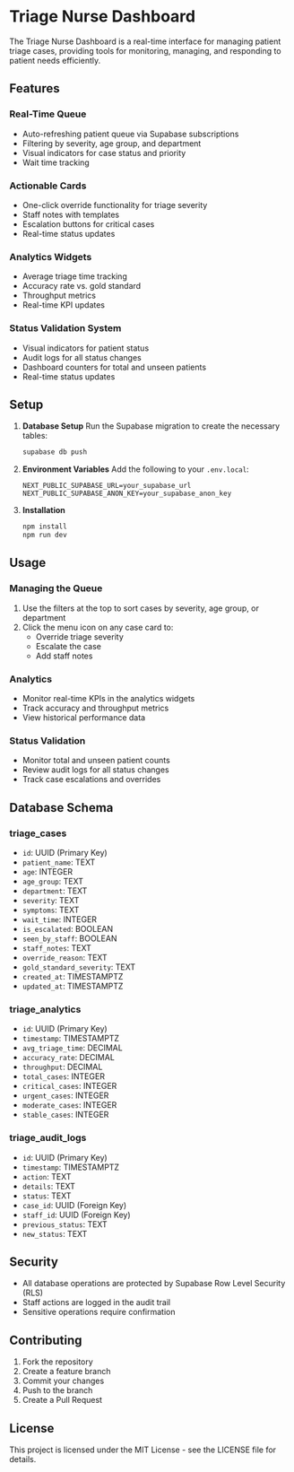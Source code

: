 # Triage Nurse Dashboard

The Triage Nurse Dashboard is a real-time interface for managing patient triage cases, providing tools for monitoring, managing, and responding to patient needs efficiently.

## Features

### Real-Time Queue
- Auto-refreshing patient queue via Supabase subscriptions
- Filtering by severity, age group, and department
- Visual indicators for case status and priority
- Wait time tracking

### Actionable Cards
- One-click override functionality for triage severity
- Staff notes with templates
- Escalation buttons for critical cases
- Real-time status updates

### Analytics Widgets
- Average triage time tracking
- Accuracy rate vs. gold standard
- Throughput metrics
- Real-time KPI updates

### Status Validation System
- Visual indicators for patient status
- Audit logs for all status changes
- Dashboard counters for total and unseen patients
- Real-time status updates

## Setup

1. **Database Setup**
   Run the Supabase migration to create the necessary tables:
   ```bash
   supabase db push
   ```

2. **Environment Variables**
   Add the following to your `.env.local`:
   ```
   NEXT_PUBLIC_SUPABASE_URL=your_supabase_url
   NEXT_PUBLIC_SUPABASE_ANON_KEY=your_supabase_anon_key
   ```

3. **Installation**
   ```bash
   npm install
   npm run dev
   ```

## Usage

### Managing the Queue
1. Use the filters at the top to sort cases by severity, age group, or department
2. Click the menu icon on any case card to:
   - Override triage severity
   - Escalate the case
   - Add staff notes

### Analytics
- Monitor real-time KPIs in the analytics widgets
- Track accuracy and throughput metrics
- View historical performance data

### Status Validation
- Monitor total and unseen patient counts
- Review audit logs for all status changes
- Track case escalations and overrides

## Database Schema

### triage_cases
- `id`: UUID (Primary Key)
- `patient_name`: TEXT
- `age`: INTEGER
- `age_group`: TEXT
- `department`: TEXT
- `severity`: TEXT
- `symptoms`: TEXT
- `wait_time`: INTEGER
- `is_escalated`: BOOLEAN
- `seen_by_staff`: BOOLEAN
- `staff_notes`: TEXT
- `override_reason`: TEXT
- `gold_standard_severity`: TEXT
- `created_at`: TIMESTAMPTZ
- `updated_at`: TIMESTAMPTZ

### triage_analytics
- `id`: UUID (Primary Key)
- `timestamp`: TIMESTAMPTZ
- `avg_triage_time`: DECIMAL
- `accuracy_rate`: DECIMAL
- `throughput`: DECIMAL
- `total_cases`: INTEGER
- `critical_cases`: INTEGER
- `urgent_cases`: INTEGER
- `moderate_cases`: INTEGER
- `stable_cases`: INTEGER

### triage_audit_logs
- `id`: UUID (Primary Key)
- `timestamp`: TIMESTAMPTZ
- `action`: TEXT
- `details`: TEXT
- `status`: TEXT
- `case_id`: UUID (Foreign Key)
- `staff_id`: UUID (Foreign Key)
- `previous_status`: TEXT
- `new_status`: TEXT

## Security

- All database operations are protected by Supabase Row Level Security (RLS)
- Staff actions are logged in the audit trail
- Sensitive operations require confirmation

## Contributing

1. Fork the repository
2. Create a feature branch
3. Commit your changes
4. Push to the branch
5. Create a Pull Request

## License

This project is licensed under the MIT License - see the LICENSE file for details. 